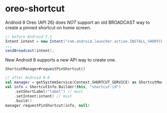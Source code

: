 # oreo-shortcut

Android 8 Oreo (API 26) does *NOT* support an old BROADCAST way to create a pinned shortcut on home screen.

```java
// before Android 7.1
Intent intent = new Intent("com.android.launcher.action.INSTALL_SHORTCUT");
...
sendBroadcast(intent);
```

New Android 8 supports a new API way to create one.

`ShortcutManager#requestPinShortcut()`

```kotlin
// after Android 8.0
val manager = getSystemService(Context.SHORTCUT_SERVICE) as ShortcutManager
val info = ShortcutInfo.Builder(this, "shortcut-id")
    .setShortLabel("label") // must
    .setIntent(intent) // must
    .build()
manager.requestPinShortcut(info, null)
```

